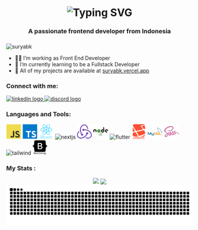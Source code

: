 <h1 align="center">
    <picture>
      <!-- Dark theme image source -->
      <source
        media="(prefers-color-scheme: dark)"
        srcset="https://readme-typing-svg.herokuapp.com?font=Noto+Sans&weight=600&size=28&pause=1000&color=ADBAC7&center=true&random=false&width=512&lines=Hi+%F0%9F%91%8B%2C+I'm+Surya+Bhakti+Kusuma"
      />
      <!-- Light theme image source -->
      <img
        src="https://readme-typing-svg.demolab.com?font=Noto+Sans&weight=600&size=28&pause=1000&color=000000&center=true&random=false&width=512&lines=Hi+%F0%9F%91%8B%2C+I'm+Surya+Bhakti+Kusuma"
        alt="Typing SVG"
      />
    </picture>
</h1>


<h3 align="center">A passionate frontend developer from Indonesia</h3>

###

<p align="left"> <img src="https://komarev.com/ghpvc/?username=suryabk&label=Profile%20views&color=0e75b6&style=flat" alt="suryabk" /> </p>

- 👨‍💻 I’m working as Front End Developer
- 🌱 I’m currently learning to be a Fullstack Developer
- 📂 All of my projects are available at [suryabk.vercel.app](https://suryabk.vercel.app/)

###

<h3 align="left">Connect with me:</h3>
<div align="left">
  <a href="https://www.linkedin.com/in/suryabk/" target="_blank">
    <img loading="lazy" src="https://img.shields.io/static/v1?message=LinkedIn&logo=linkedin&label=&color=0077B5&logoColor=white&labelColor=&style=for-the-badge" height="40" alt="linkedin logo"  />
  </a>
  <a href="https://discordapp.com/users/613968250539081779" target="_blank">
    <img loading="lazy" src="https://img.shields.io/static/v1?message=Discord&logo=discord&label=&color=7289DA&logoColor=white&labelColor=&style=for-the-badge" height="40" alt="discord logo"  />
  </a>
</div>

###

<h3 align="left">Languages and Tools:</h3>
<div align="left">
  <img loading="lazy" src="https://raw.githubusercontent.com/devicons/devicon/master/icons/javascript/javascript-original.svg" alt="javascript" width="40" height="40" />
  <img loading="lazy" src="https://raw.githubusercontent.com/devicons/devicon/master/icons/typescript/typescript-original.svg" alt="typescript" width="40" height="40" />
  <img loading="lazy" src="https://raw.githubusercontent.com/devicons/devicon/master/icons/react/react-original-wordmark.svg" alt="react" width="40" height="40" />
  <img loading="lazy" src="https://cdn.worldvectorlogo.com/logos/nextjs-2.svg" alt="nextjs" width="40" height="40" />
  <img loading="lazy" src="https://raw.githubusercontent.com/devicons/devicon/master/icons/redux/redux-original.svg" alt="redux" width="40" height="40" />
  <img loading="lazy" src="https://raw.githubusercontent.com/devicons/devicon/master/icons/nodejs/nodejs-original-wordmark.svg" alt="nodejs" width="40" height="40" />
  <img loading="lazy" src="https://www.vectorlogo.zone/logos/flutterio/flutterio-icon.svg" alt="flutter" width="40" height="40" />
  <img loading="lazy" src="https://raw.githubusercontent.com/devicons/devicon/master/icons/laravel/laravel-plain-wordmark.svg" alt="laravel" width="40" height="40" />
  <img loading="lazy" src="https://raw.githubusercontent.com/devicons/devicon/master/icons/mysql/mysql-original-wordmark.svg" alt="mysql" width="40" height="40" />
  <img loading="lazy" src="https://raw.githubusercontent.com/devicons/devicon/master/icons/sass/sass-original.svg" alt="sass" width="40" height="40" />
  <img loading="lazy" src="https://www.vectorlogo.zone/logos/tailwindcss/tailwindcss-icon.svg" alt="tailwind" width="40" height="40" />
  <img loading="lazy" src="https://raw.githubusercontent.com/devicons/devicon/master/icons/bootstrap/bootstrap-plain-wordmark.svg" alt="bootstrap" width="40" height="40" />
</div>

###

<h3 align="left">My Stats :</h3>
<div align=center>
     <picture>
      <source srcset="https://github-readme-streak-stats.herokuapp.com?user=suryabk&theme=dracula" media="(prefers-color-scheme: dark)" />
      <source srcset="https://github-readme-streak-stats.herokuapp.com?user=suryabk" media="(prefers-color-scheme: light), (prefers-color-scheme: no-preference)" />
      <img align="top" width=300 loading="eager" src="https://github-readme-streak-stats.herokuapp.com?user=suryabk" />
    </picture>
    <picture>
      <source srcset="https://github-readme-stats.vercel.app/api/top-langs?username=suryabk&theme=dracula&langs_count=8&layout=compact" media="(prefers-color-scheme: dark)" />
      <source srcset="https://github-readme-stats.vercel.app/api/top-langs?username=suryabk&langs_count=8&layout=compact" media="(prefers-color-scheme: light), (prefers-color-scheme: no-preference)" />
      <img width=300 align="center" loading="eager" src="https://github-readme-stats.vercel.app/api/top-langs?username=suryabk&langs_count=8&layout=compact" />
    </picture>
</div>
<div align=center>
  <picture>
    <source media="(prefers-color-scheme: dark)" srcset="https://raw.githubusercontent.com/suryabk/suryabk/output/github-contribution-grid-snake-dark.svg">
    <source media="(prefers-color-scheme: light)" srcset="https://raw.githubusercontent.com/suryabk/suryabk/output/github-contribution-grid-snake.svg">
    <img alt="snake animation" loading="eager" src="https://raw.githubusercontent.com/suryabk/suryabk/output/github-contribution-grid-snake.svg">
  </picture>
</div>
